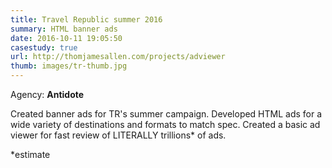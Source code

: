 ```yaml
---
title: Travel Republic summer 2016
summary: HTML banner ads
date: 2016-10-11 19:05:50
casestudy: true
url: http://thomjamesallen.com/projects/adviewer
thumb: images/tr-thumb.jpg
---
```


Agency: __Antidote__

Created banner ads for TR's summer campaign. Developed HTML ads for a wide variety of destinations and formats to match spec. Created a basic ad viewer for fast review of LITERALLY trillions* of ads.

*estimate